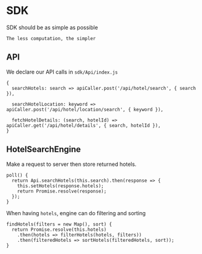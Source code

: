 # SDK
SDK should be as simple as possible  

```
The less computation, the simpler
```

## API

We declare our API calls in `sdk/Api/index.js`
    
```JS
{
  searchHotels: search => apiCaller.post('/api/hotel/search', { search }),

  searchHotelLocation: keyword => apiCaller.post('/api/hotel/location/search', { keyword }),

  fetchHotelDetails: (search, hotelId) => apiCaller.get('/api/hotel/details', { search, hotelId }),
}
```    

## HotelSearchEngine
Make a request to server then store returned hotels.
```JS
poll() {
  return Api.searchHotels(this.search).then(response => {
    this.setHotels(response.hotels);
    return Promise.resolve(response);
  });
}
```

When having `hotels`, engine can do filtering and sorting
```JS
findHotels(filters = new Map(), sort) {
  return Promise.resolve(this.hotels)
    .then(hotels => filterHotels(hotels, filters))
    .then(filteredHotels => sortHotels(filteredHotels, sort));
}
```